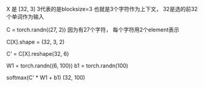 X 是 [32, 3] 3代表的是blocksize=3 也就是3个字符作为上下文， 32是选的前32个单词作为输入

C = torch.randn((27, 2)) 因为有27个字符， 每个字符用2个element表示

C[X].shape = (32, 3, 2)

C' = C[X].reshape(32, 6)

W1 = torch.randn((6, 100))
b1 = torch.randn(100)

softmax(C' * W1 + b1)  (32, 100)





